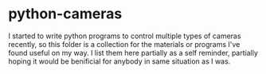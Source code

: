 # python-cameras
I started to write python programs to control multiple types of cameras recently, so this folder is a collection for the materials or programs I've found useful on my way. I list them here partially as a self reminder, partially hoping it would be benificial for anybody in same situation as I was.
